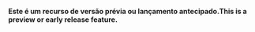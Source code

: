 <span data-ttu-id="188a3-101">**Este é um recurso de versão prévia ou lançamento antecipado.**</span><span class="sxs-lookup"><span data-stu-id="188a3-101">**This is a preview or early release feature.**</span></span>